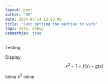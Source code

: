 ```yaml
---
layout: post
author: "OV"
date: 2024-07-14 12:00:00
title: "Just getting the mathjax to work"
tags: meta, debug
usemathjax: true
---
```


Testing

Display:
$$
x^2-1=f(x)-g(x)
$$

Inline $x^2$ inline
